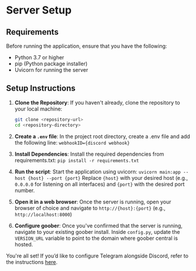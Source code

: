# Server Setup

## Requirements
Before running the application, ensure that you have the following:

- Python 3.7 or higher
- pip (Python package installer)
- Uvicorn for running the server

## Setup Instructions

1. **Clone the Repository**:
   If you haven't already, clone the repository to your local machine:
   ```bash
   git clone <repository-url>
   cd <repository-directory>

2. **Create a `.env` file**:
    In the project root directory, create a .env file and add the following line:
    `webhookID={discord webhook}`

3. **Install Dependencies**:
    Install the required dependencies from requirements.txt:
   `pip install -r requirements.txt`

4. **Run the script**:
    Start the application using uvicorn:
   ``uvicorn main:app --host {host} --port {port}``
   Replace `{host}` with your desired host (e.g., `0.0.0.0` for listening on all interfaces) and `{port}` with the desired port number.

5. **Open it in a web browser**:
    Once the server is running, open your browser of choice and navigate to `http://{host}:{port}` (e.g., `http://localhost:8000`)

6. **Configure goober**:
    Once you've confirmed that the server is running, navigate to your existing goober install. Inside `config.py`, update the `VERSION_URL` variable to point to the domain where goober central is hosted.

You're all set!
If you’d like to configure Telegram alongside Discord, refer to the instructions [here](https://github.com/WhatDidYouExpect/goober-central/blob/master/TELEGRAM.md).
